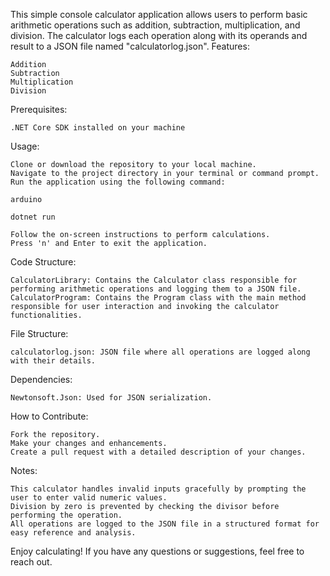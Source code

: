 This simple console calculator application allows users to perform basic arithmetic operations such as addition, subtraction, multiplication, and division. The calculator logs each operation along with its operands and result to a JSON file named "calculatorlog.json".
Features:

    Addition
    Subtraction
    Multiplication
    Division

Prerequisites:

    .NET Core SDK installed on your machine

Usage:

    Clone or download the repository to your local machine.
    Navigate to the project directory in your terminal or command prompt.
    Run the application using the following command:

    arduino

    dotnet run

    Follow the on-screen instructions to perform calculations.
    Press 'n' and Enter to exit the application.

Code Structure:

    CalculatorLibrary: Contains the Calculator class responsible for performing arithmetic operations and logging them to a JSON file.
    CalculatorProgram: Contains the Program class with the main method responsible for user interaction and invoking the calculator functionalities.

File Structure:

    calculatorlog.json: JSON file where all operations are logged along with their details.

Dependencies:

    Newtonsoft.Json: Used for JSON serialization.

How to Contribute:

    Fork the repository.
    Make your changes and enhancements.
    Create a pull request with a detailed description of your changes.

Notes:

    This calculator handles invalid inputs gracefully by prompting the user to enter valid numeric values.
    Division by zero is prevented by checking the divisor before performing the operation.
    All operations are logged to the JSON file in a structured format for easy reference and analysis.

Enjoy calculating! If you have any questions or suggestions, feel free to reach out.
